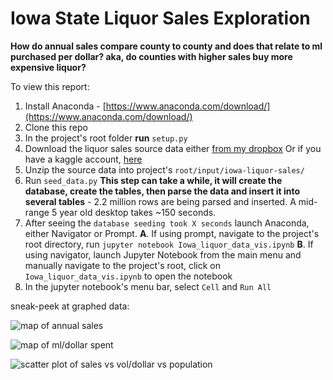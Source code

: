 # Iowa State Liquor Sales Exploration

**How do annual sales compare county to county and does that relate to ml purchased per dollar? aka, do counties with higher sales buy more expensive liquor?**

To view this report:
1. Install Anaconda -  [https://www.anaconda.com/download/](https://www.anaconda.com/download/)
2. Clone this repo
3. In the project's root folder **run** `setup.py`
4. Download the liquor sales source data either [from my dropbox](https://www.dropbox.com/s/db64nw579etnx72/iowa-liquor-sales.zip?dl=0) 
Or if you have a kaggle account, [here](https://www.kaggle.com/residentmario/iowa-liquor-sales)
5. Unzip the source data into project's `root/input/iowa-liquor-sales/`
6. Run `seed_data.py`
    **This step can take a while, it will create the database, create the tables, then parse the data and insert it into several tables** - 2.2 million rows are being parsed and inserted. A mid-range 5 year old desktop takes ~150 seconds.
7. After seeing the `database seeding took X seconds` launch Anaconda, either Navigator or Prompt. 
    **A**. If using prompt, navigate to the project's root directory, run `jupyter notebook Iowa_liquor_data_vis.ipynb`
    **B**. If using navigator, launch Jupyter Notebook from the main menu and manually navigate to the project's root, click on `Iowa_liquor_data_vis.ipynb` to open the notebook
8. In the jupyter notebook's menu bar, select `Cell` and `Run All`

sneak-peek at graphed data:

![map of annual sales](https://www.kurtstrecker.com/py_data_imgs/annual_sales_map.png)

![map of ml/dollar spent](https://www.kurtstrecker.com/py_data_imgs/vol_map.png)

![scatter plot of sales vs vol/dollar vs population](https://www.kurtstrecker.com/py_data_imgs/sales_vs_vol_vs_pop.png)